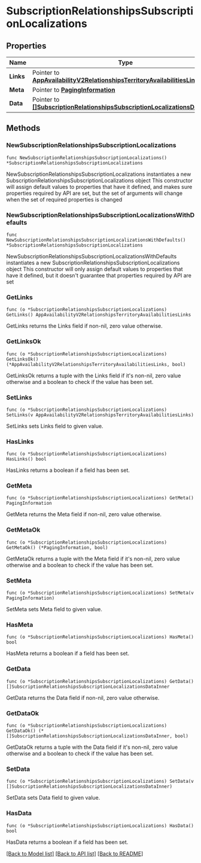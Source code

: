 # SubscriptionRelationshipsSubscriptionLocalizations

## Properties

Name | Type | Description | Notes
------------ | ------------- | ------------- | -------------
**Links** | Pointer to [**AppAvailabilityV2RelationshipsTerritoryAvailabilitiesLinks**](AppAvailabilityV2RelationshipsTerritoryAvailabilitiesLinks.md) |  | [optional] 
**Meta** | Pointer to [**PagingInformation**](PagingInformation.md) |  | [optional] 
**Data** | Pointer to [**[]SubscriptionRelationshipsSubscriptionLocalizationsDataInner**](SubscriptionRelationshipsSubscriptionLocalizationsDataInner.md) |  | [optional] 

## Methods

### NewSubscriptionRelationshipsSubscriptionLocalizations

`func NewSubscriptionRelationshipsSubscriptionLocalizations() *SubscriptionRelationshipsSubscriptionLocalizations`

NewSubscriptionRelationshipsSubscriptionLocalizations instantiates a new SubscriptionRelationshipsSubscriptionLocalizations object
This constructor will assign default values to properties that have it defined,
and makes sure properties required by API are set, but the set of arguments
will change when the set of required properties is changed

### NewSubscriptionRelationshipsSubscriptionLocalizationsWithDefaults

`func NewSubscriptionRelationshipsSubscriptionLocalizationsWithDefaults() *SubscriptionRelationshipsSubscriptionLocalizations`

NewSubscriptionRelationshipsSubscriptionLocalizationsWithDefaults instantiates a new SubscriptionRelationshipsSubscriptionLocalizations object
This constructor will only assign default values to properties that have it defined,
but it doesn't guarantee that properties required by API are set

### GetLinks

`func (o *SubscriptionRelationshipsSubscriptionLocalizations) GetLinks() AppAvailabilityV2RelationshipsTerritoryAvailabilitiesLinks`

GetLinks returns the Links field if non-nil, zero value otherwise.

### GetLinksOk

`func (o *SubscriptionRelationshipsSubscriptionLocalizations) GetLinksOk() (*AppAvailabilityV2RelationshipsTerritoryAvailabilitiesLinks, bool)`

GetLinksOk returns a tuple with the Links field if it's non-nil, zero value otherwise
and a boolean to check if the value has been set.

### SetLinks

`func (o *SubscriptionRelationshipsSubscriptionLocalizations) SetLinks(v AppAvailabilityV2RelationshipsTerritoryAvailabilitiesLinks)`

SetLinks sets Links field to given value.

### HasLinks

`func (o *SubscriptionRelationshipsSubscriptionLocalizations) HasLinks() bool`

HasLinks returns a boolean if a field has been set.

### GetMeta

`func (o *SubscriptionRelationshipsSubscriptionLocalizations) GetMeta() PagingInformation`

GetMeta returns the Meta field if non-nil, zero value otherwise.

### GetMetaOk

`func (o *SubscriptionRelationshipsSubscriptionLocalizations) GetMetaOk() (*PagingInformation, bool)`

GetMetaOk returns a tuple with the Meta field if it's non-nil, zero value otherwise
and a boolean to check if the value has been set.

### SetMeta

`func (o *SubscriptionRelationshipsSubscriptionLocalizations) SetMeta(v PagingInformation)`

SetMeta sets Meta field to given value.

### HasMeta

`func (o *SubscriptionRelationshipsSubscriptionLocalizations) HasMeta() bool`

HasMeta returns a boolean if a field has been set.

### GetData

`func (o *SubscriptionRelationshipsSubscriptionLocalizations) GetData() []SubscriptionRelationshipsSubscriptionLocalizationsDataInner`

GetData returns the Data field if non-nil, zero value otherwise.

### GetDataOk

`func (o *SubscriptionRelationshipsSubscriptionLocalizations) GetDataOk() (*[]SubscriptionRelationshipsSubscriptionLocalizationsDataInner, bool)`

GetDataOk returns a tuple with the Data field if it's non-nil, zero value otherwise
and a boolean to check if the value has been set.

### SetData

`func (o *SubscriptionRelationshipsSubscriptionLocalizations) SetData(v []SubscriptionRelationshipsSubscriptionLocalizationsDataInner)`

SetData sets Data field to given value.

### HasData

`func (o *SubscriptionRelationshipsSubscriptionLocalizations) HasData() bool`

HasData returns a boolean if a field has been set.


[[Back to Model list]](../README.md#documentation-for-models) [[Back to API list]](../README.md#documentation-for-api-endpoints) [[Back to README]](../README.md)



